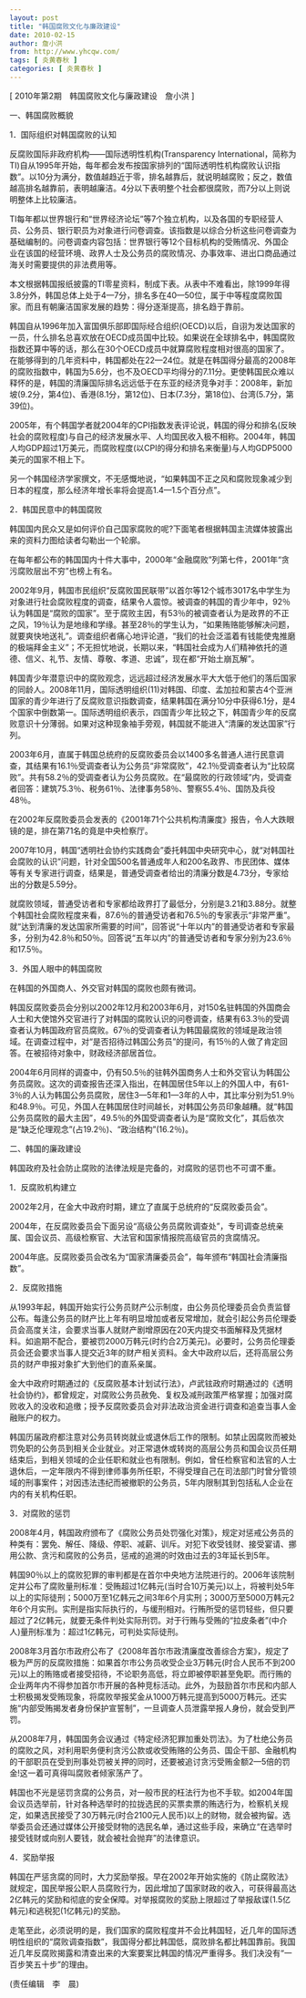 ```yaml
---
layout: post
title: "韩国腐败文化与廉政建设"
date: 2010-02-15
author: 詹小洪
from: http://www.yhcqw.com/
tags: [ 炎黄春秋 ]
categories: [ 炎黄春秋 ]
---
```



[ 2010年第2期　韩国腐败文化与廉政建设　詹小洪 ]

一、韩国腐败概貌

1．国际组织对韩国腐败的认知

反腐败国际非政府机构——国际透明性机构(Transparency 
International，简称为TI)自从1995年开始，每年都会发布按国家排列的“国际透明性机构腐败认识指数”。以10分为满分，数值越趋近于零，排名越靠后，就说明越腐败；反之，数值越高排名越靠前，表明越廉洁。4分以下表明整个社会都很腐败，而7分以上则说明整体上比较廉洁。


TI每年都以世界银行和“世界经济论坛”等7个独立机构，以及各国的专职经营人员、公务员、银行职员为对象进行问卷调查。该指数是以综合分析这些问卷调查为基础编制的。问卷调查内容包括：世界银行等12个目标机构的受贿情况、外国企业在该国的经营环境、政界人士及公务员的腐败情况、办事效率、进出口商品通过海关时需要提供的非法费用等。


本文根据韩国报纸披露的TI零星资料，制成下表。从表中不难看出，除1999年得3.8分外，韩国总体上处于4—7分，排名多在40—50位，属于中等程度腐败国家。而且有朝廉洁国家发展的趋势：得分逐渐提高，排名趋于靠前。


韩国自从1996年加入富国俱乐部即国际经合组织(OECD)以后，自诩为发达国家的一员，什么排名总喜欢放在OECD成员国中比较。如果说在全球排名中，韩国腐败指数还算中等的话，那么在30个OECD成员中就算腐败程度相对很高的国家了。在能够得到的几年资料中，韩国都处在22—24位。就是在韩国得分最高的2008年的腐败指数中，韩国为5.6分，也不及OECD平均得分的7.11分。更使韩国民众难以释怀的是，韩国的清廉国际排名远远低于在东亚的经济竞争对手：2008年，新加坡(9.2分，第4位)、香港(8.1分，第12位)、日本(7.3分，第18位)、台湾(5.7分，第39位)。


2005年，有个韩国学者就2004年的CPI指数发表评论说，韩国的得分和排名(反映社会的腐败程度)与自己的经济发展水平、人均国民收入极不相称。2004年，韩国人均GDP超过1万美元，而腐败程度(以CPI的得分和排名来衡量)与人均GDP5000美元的国家不相上下。

另一个韩国经济学家撰文，不无感慨地说，“如果韩国不正之风和腐败现象减少到日本的程度，那么经济年增长率将会提高1.4—1.5个百分点”。

2．韩国民意中的韩国腐败

韩国国内民众又是如何评价自己国家腐败的呢?下面笔者根据韩国主流媒体披露出来的资料力图给读者勾勒出一个轮廓。

在每年都公布的韩国国内十件大事中，2000年“金融腐败”列第七件，2001年“贪污腐败层出不穷”也榜上有名。


2002年9月，韩国市民组织“反腐败国民联带”以首尔等12个城市3017名中学生为对象进行社会腐败程度的调查，结果令人震惊。被调查的韩国的青少年中，92％认为韩国是“腐败的国家”。至于腐败主因，有53％的被调查者认为是政界的不正之风，19％认为是地缘和学缘。甚至28％的学生认为，“如果贿赂能够解决问题，就要爽快地送礼”。调查组织者痛心地评论道，“我们的社会泛滥着有钱能使鬼推磨的极端拜金主义”；不无担忧地说，长期以来，“韩国社会成为人们精神依托的道德、信义、礼节、友情、尊敬、孝道、忠诚”，现在都“开始土崩瓦解”。


韩国青少年潜意识中的腐败观念，远远超过经济发展水平大大低于他们的落后国家的同龄人。2008年11月，国际透明组织(11)对韩国、印度、孟加拉和蒙古4个亚洲国家的青少年进行了反腐败意识指数调查，结果韩国在满分10分中获得6.1分，是4个国家中倒数第一。国际透明组织表示，四国青少年比较之下，韩国青少年的反腐败意识十分薄弱。如果对这种现象袖手旁观，韩国就不能进入“清廉的发达国家”行列。


2003年6月，直属于韩国总统府的反腐败委员会以1400多名普通人进行民意调查，其结果有16.1％受调查者认为公务员“非常腐败”，42.1％受调查者认为“比较腐败”。共有58.2％的受调查者认为公务员腐败。在“最腐败的行政领域”内，受调查者回答：建筑75.3％、税务61％、法律事务58％、警察55.4％、国防及兵役48％。

在2002年反腐败委员会发表的《2001年71个公共机构清廉度》报告，令人大跌眼镜的是，排在第71名的竟是中央检察厅。


2007年10月，韩国“透明社会协约实践商会”委托韩国中央研究中心，就“对韩国社会腐败的认识”问题，针对全国500名普通成年人和200名政界、市民团体、媒体等有关专家进行调查，结果是，普通受调查者给出的清廉分数是4.73分，专家给出的分数是5.59分。


就腐败领域，普通受访者和专家都给政界打了最低分，分别是3.21和3.88分。就整个韩国社会腐败程度来看，87.6％的普通受访者和76.5％的专家表示“非常严重”。就“达到清廉的发达国家所需要的时间”，回答说“十年以内”的普通受访者和专家最多，分别为42.8％和50％。回答说“五年以内”的普通受访者和专家分别为23.6％和17.5％。

3．外国人眼中的韩国腐败

在韩国的外国商人、外交官对韩国的腐败也颇有微词。


韩国反腐败委员会分别以2002年12月和2003年6月，对150名驻韩国的外国商会人士和大使馆外交官进行了对韩国的腐败认识的问卷调查，结果有63.3％的受调查者认为韩国政府官员腐败。67％的受调查者认为韩国最腐败的领域是政治领域。在调查过程中，对“是否招待过韩国公务员”的提问，有15％的人做了肯定回答。在被招待对象中，财政经济部居首位。


2004年6月同样的调查中，仍有50.5％的驻韩外国商务人士和外交官认为韩国公务员腐败。这次的调查报告还深入指出，在韩国居住5年以上的外国人中，有61-3％的人认为韩国公务员腐败，居住3—5年和1—3年的人中，其比率分别为51.9％和48.9％。可见，外国人在韩国居住时间越长，对韩国公务员印象越糟。就“韩国公务员腐败的最大主因”，49.5％的外国受调查者认为是“腐败文化”，其后依次是“缺乏伦理观念”(占19.2％)、“政治结构”(16.2％)。

二、韩国的廉政建设

韩国政府及社会防止腐败的法律法规是完备的，对腐败的惩罚也不可谓不重。

1．反腐败机构建立

2002年2月，在金大中政府时期，建立了直属于总统府的“反腐败委员会”。

2004年，在反腐败委员会下面另设“高级公务员腐败调查处”，专司调查总统亲属、国会议员、高级检察官、大法官和国家情报院高级官员的贪腐情况。

2004年底。反腐败委员会改名为“国家清廉委员会”，每年颁布“韩国社会清廉指数”。

2．反腐败措施


从1993年起，韩国开始实行公务员财产公示制度，由公务员伦理委员会负责监督公布。每逢公务员的财产比上年有明显增加或者反常增加，就会引起公务员伦理委员会高度关注，会要求当事人就财产剧增原因在20天内提交书面解释及凭据材料。如逾期不配合，要被罚2000万韩元(时约合2万美元)。必要时，公务员伦理委员会还会要求当事人提交近3年的财产相关资料。金大中政府以后，还将高层公务员的财产申报对象扩大到他们的直系亲属。


金大中政府时期通过的《反腐败基本计划试行法》，卢武铉政府时期通过的《透明社会协约》，都曾规定，对腐败公务员赦免、复权及减刑政策严格掌握；加强对腐败收入的没收和追缴；授予反腐败委员会对非法政治资金进行调查和追查当事人金融账户的权力。


韩国历届政府都注意对公务员转岗就业或退休后工作的限制。如禁止因腐败而被处罚免职的公务员到相关企业就业。对正常退休或转岗的高层公务员和国会议员任期结束后，到相关领域的企业任职和就业也有限制。例如，曾任检察官和法官的人士退休后，一定年限内不得到律师事务所任职，不得受理自己在司法部门时曾分管领域的刑事案件；对因违法违纪而被撤职的公务员，5年内限制其到包括私人企业在内的有关机构任职。

3．对腐败的惩罚


2008年4月，韩国政府颁布了《腐败公务员处罚强化对策》，规定对惩戒公务员的种类有：罢免、解任、降级、停职、减薪、训斥。对犯下收受钱财、接受宴请、挪用公款、贪污和腐败的公务员，惩戒的追溯的时效由过去的3年延长到5年。


韩国90％以上的腐败犯罪的审判都是在首尔中央地方法院进行的。2006年该院制定并公布了腐败量刑标准：受贿超过1亿韩元(当时合10万美元)以上，将被判处5年以上的实际徒刑；5000万至1亿韩元之间3年6个月实刑；3000万至5000万韩元2年6个月实刑。实刑是指实际执行的，与缓刑相对。行贿所受的惩罚轻些，但只要超过了2亿韩元，就要无条件判处实际刑罚。对于行贿与受贿的“拉皮条者”(中介人)量刑标准为：超过1亿韩元，可判处实际徒刑。


2008年3月首尔市政府公布了《2008年首尔市政清廉度改善综合方案》，规定了极为严厉的反腐败措施：如果首尔市公务员收受企业3万韩元(时合人民币不到200元)以上的贿赂或者接受招待，不论职务高低，将立即被停职甚至免职。而行贿的企业两年内不得参加首尔市开展的各种竞标活动。此外，为鼓励首尔市民和内部人士积极揭发受贿现象，将腐败举报奖金从1000万韩元提高到5000万韩元。还实施“内部受贿揭发者身份保护宣誓制”，一旦调查人员泄露举报人身份，就会受到严罚。


从2008年7月，韩国国务会议通过《特定经济犯罪加重处罚法》。为了杜绝公务员的腐败之风，对利用职务便利贪污公款或收受贿赂的公务员、国企干部、金融机构的干部职员在受到刑事处罚被关押的同时，还要被追讨贪污受贿金额2—5倍的罚金!这一着可真得叫腐败者倾家荡产了。


韩国也不光是惩罚贪腐的公务员，对一般市民的枉法行为也不手软。如2004年国会议员选举前，针对各种选举时的拉拢选民的买票卖票的贿选行为，检察机关规定，如果选民接受了30万韩元(时合2100元人民币)以上的财物，就会被拘留。选举委员会还通过媒体公开接受财物的选民名单，通过这些手段，来确立“在选举时接受钱财或向别人要钱，就会被社会抛弃”的法律意识。

4．奖励举报


韩国在严惩贪腐的同时，大力奖励举报。早在2002年开始实施的《防止腐败法》就规定，国民举报公职人员腐败行为，因此增加了国家财政的收入，可获得最高达2亿韩元的奖励和彻底的安全保障。对举报腐败的奖励上限超过了举报敌谍(1.5亿韩元)和逃税犯(1亿韩元)的奖励。


走笔至此，必须说明的是，我们国家的腐败程度并不会比韩国轻，近几年的国际透明性组织的“腐败调查指数”，我国得分都比韩国低，腐败排名都比韩国靠前。我国近几年反腐败揭露和清查出来的大案要案比韩国的情况严重得多。我们决没有“一百步笑五十步”的理由。

(责任编辑　李　晨)


